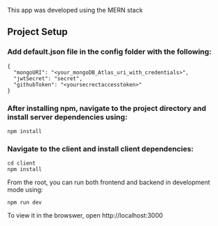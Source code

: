 This app was developed using the MERN stack  

## Project Setup

### Add default.json file in the config folder with the following: 

```
{
  "mongoURI": "<your_mongoDB_Atlas_uri_with_credentials>",
  "jwtSecret": "secret",
  "githubToken": "<yoursecrectaccesstoken>"
}
```

### After installing npm, navigate to the project directory and install server dependencies using:
```
npm install
```
### Navigate to the client and install client dependencies:
```
cd client
npm install
```

From the root, you can run both frontend and backend in development mode using:
```
npm run dev 
```

To view it in the browswer, open http://localhost:3000 




